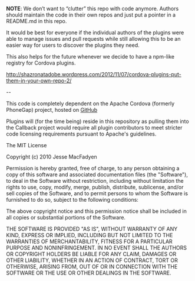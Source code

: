 **NOTE**: We don’t want to “clutter” this repo with code anymore. Authors should maintain the code in their own repos and just put a pointer in a README.md in this repo.

It would be best for everyone if the individual authors of the plugins were able to manage issues and pull requests while still allowing this to be an easier way for users to discover the plugins they need.

This also helps for the future whenever we decide to have a npm-like registry for Cordova plugins.

http://shazronatadobe.wordpress.com/2012/11/07/cordova-plugins-put-them-in-your-own-repo-2/

--

This code is completely dependent on the Apache Cordova (formerly PhoneGap) project, hosted on [GitHub](http://github.com/apache)

Plugins will (for the time being) reside in this repository as pulling them into the Callback project would require all plugin contributors to meet stricter code licensing requirements pursuant to Apache's guidelines.

The MIT License

Copyright (c) 2010 Jesse MacFadyen

Permission is hereby granted, free of charge, to any person obtaining a copy of this software and associated documentation files (the "Software"), to deal in the Software without restriction, including without limitation the rights to use, copy, modify, merge, publish, distribute, sublicense, and/or sell copies of the Software, and to permit persons to whom the Software is furnished to do so, subject to the following conditions:

The above copyright notice and this permission notice shall be included in all copies or substantial portions of the Software.

THE SOFTWARE IS PROVIDED "AS IS", WITHOUT WARRANTY OF ANY KIND, EXPRESS OR IMPLIED, INCLUDING BUT NOT LIMITED TO THE WARRANTIES OF MERCHANTABILITY, FITNESS FOR A PARTICULAR PURPOSE AND NONINFRINGEMENT. IN NO EVENT SHALL THE AUTHORS OR COPYRIGHT HOLDERS BE LIABLE FOR ANY CLAIM, DAMAGES OR OTHER LIABILITY, WHETHER IN AN ACTION OF CONTRACT, TORT OR OTHERWISE, ARISING FROM, OUT OF OR IN CONNECTION WITH THE SOFTWARE OR THE USE OR OTHER DEALINGS IN THE SOFTWARE.
